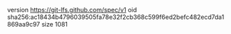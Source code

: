 version https://git-lfs.github.com/spec/v1
oid sha256:ac18434b4796039505fa78e32f2cb368c599f6ed2befc482ecd7da1869aa9c97
size 1081
